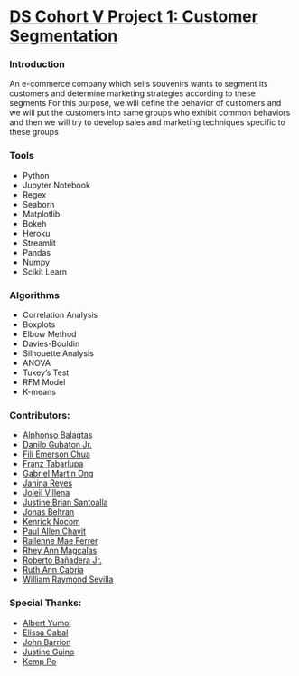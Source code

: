 # [DS Cohort V Project 1: Customer Segmentation](https://cohort-5-first-project-cs.herokuapp.com/)

### Introduction
An e-commerce company which sells souvenirs wants to segment its customers and determine marketing strategies according to these segments
For this purpose, we will define the behavior of customers and we will put the customers into same groups who exhibit common behaviors and then we will try to develop sales and marketing techniques specific to these groups

### Tools
* Python
* Jupyter Notebook
* Regex
* Seaborn
* Matplotlib
* Bokeh
* Heroku
* Streamlit
* Pandas
* Numpy
* Scikit Learn

### Algorithms
* Correlation Analysis
* Boxplots
* Elbow Method
* Davies-Bouldin
* Silhouette Analysis
* ANOVA
* Tukey’s Test
* RFM Model
* K-means

### Contributors:
* [Alphonso Balagtas](https://www.linkedin.com/in/alphonso-balagtas-0767111a1/)
* [Danilo Gubaton Jr.](https://www.linkedin.com/in/dcgubatonjr/)
* [Fili Emerson Chua](https://www.linkedin.com/in/fili-emerson-chua/)
* [Franz Tabarlupa](https://www.linkedin.com/in/franztaborlupa/)
* [Gabriel Martin Ong](https://www.linkedin.com/in/gabrielmartinong/)
* [Janina Reyes](https://www.linkedin.com/in/janina-reyes/)
* [Joleil Villena](https://www.linkedin.com/in/joleilvillena/)
* [Justine Brian Santoalla](https://www.linkedin.com/in/jbsantoalla/)
* [Jonas Beltran](https://www.linkedin.com/in/jonas-beltran/)
* [Kenrick Nocom](https://www.linkedin.com/in/kenrick-nocom/)
* [Paul Allen Chavit](https://www.linkedin.com/in/paul-allen-chavit-06b92b1b0/)
* [Railenne Mae Ferrer](https://www.linkedin.com/in/railenne-mae-ferrer-5a6b391a4/)
* [Rhey Ann Magcalas](https://www.linkedin.com/in/rhey-ann-magcalas-47541490/)
* [Roberto Bañadera Jr.](https://www.linkedin.com/in/robertobanaderajr/)
* [Ruth Ann Cabria](https://www.linkedin.com/in/racabria/)
* [William Raymond Sevilla](https://www.linkedin.com/in/wrnr1997/)

### Special Thanks:
* [Albert Yumol](https://www.linkedin.com/in/albertyumol/)
* [Elissa Cabal](https://www.linkedin.com/in/elissa-cabal-9790a3141/)
* [John Barrion](https://www.linkedin.com/in/johnbarrion/)
* [Justine Guino](https://www.linkedin.com/in/justinecg/)
* [Kemp Po](https://www.linkedin.com/in/kemp-po/)
